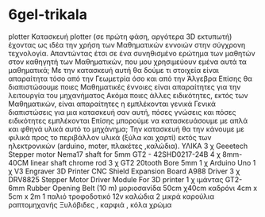 # 6gel-trikala
plotter
Κατασκευή plotter (σε πρώτη φάση, αργότερα 3D εκτυπωτή) έχοντας ως ιδέα την χρήση των Μαθηματικών εννοιών στην σύγχρονη τεχνολογία.
Απαντώντας  έτσι σε ένα συνηθισμένο ερώτημα των μαθητών στον καθηγητή των Μαθηματικών, που μου χρησιμεύουν εμένα αυτά τα μαθηματικά;
Με την κατασκευή αυτή θα δούμε τι στοιχεία είναι απαραίτητα τόσο από την Γεωμετρία όσο και από την Άλγεβρα
Επίσης θα διαπιστώσουμε ποιες Μαθηματικές έννοιες είναι απαραίτητες για την λειτουργία του μηχανήματος
Ακόμα ποιες άλλες ειδικότητες, εκτός των Μαθηματικών, είναι απαραίτητες η εμπλέκονται γενικά
Γενικά διαπιστώσεις για μια κατασκευή σαν αυτή, πόσες γνώσεις και πόσες ειδικότητες εμπλέκονται 
Επίσης  μπορούμε να κατασκευάσουμε με απλά  και φθηνά υλικά αυτό το μηχάνημα; Την κατασκευή θα την κάνουμε με φιλικά προς το περιβάλλον υλικά (ξύλα και χαρτί) εκτός των ηλεκτρονικών (arduino, moter, πλακέτες ,καλώδια).
ΥΛΙΚΑ 
3  χ  Geeetech Stepper motor Nema17 shaft for 5mm GT2 - 42SHD0217-24B
4  χ  8mm-40CM linear shaft chrome rod
3  χ  GT2 20tooth Bore 5mm
1  χ  Arduino Uno 
1  χ  V3 Engraver 3D Printer CNC Shield Expansion Board A988 Driver
3  χ  DRV8825 Stepper Motor Driver Module For 3D printer
1  χ  ιμάντας GT2-6mm Rubber Opening Belt (10 m)
μοριοσανίδα 50cm χ40cm
καδρόνι 4cm x 5cm x 2m
1 παλιό τροφοδοτικό 12v 
καλώδια
2 μικρά καρούλια ραπτομηχανής
Ξυλόβιδες , καρφιά , κόλα
χρώμα 
       
